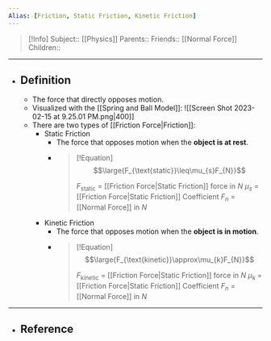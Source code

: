 ```yaml
---
Alias: [Friction, Static Friction, Kinetic Friction]
---
```

> [!Info]
> Subject:: [[Physics]]
> Parents:: 
> Friends::  [[Normal Force]]
> Children:: 
---
- ## Definition
	- The force that directly opposes motion.
	- Visualized with the [[Spring and Ball Model]]:
	  ![[Screen Shot 2023-02-15 at 9.25.01 PM.png|400]]
	- There are two types of [[Friction Force|Friction]]:
		- Static Friction
			- The force that opposes motion when the **object is at rest**.
			- > [!Equation]
			  > $$\large{F_{\text{static}}\leq\mu_{s}F_{N}}$$
			  > 
			  > $F_{\text{static}}$ = [[Friction Force|Static Friction]] force in $N$
			  > $\mu_{s}$ = [[Friction Force|Static Friction]] Coefficient
			  > $F_{n}$ = [[Normal Force]] in $N$
		- Kinetic Friction
			- The force that opposes motion when the **object is in motion**.
			- > [!Equation]
			  > $$\large{F_{\text{kinetic}}\approx\mu_{k}F_{N}}$$
			  > 
			  > $F_{\text{kinetic}}$ = [[Friction Force|Static Friction]] force in $N$
			  > $\mu_{k}$ = [[Friction Force|Static Friction]] Coefficient
			  > $F_{n}$ = [[Normal Force]] in $N$
---
- ## Reference